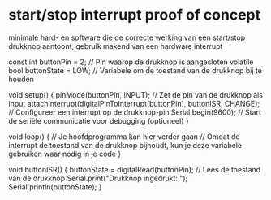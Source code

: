 # start/stop interrupt proof of concept
minimale hard- en software die de correcte werking van een start/stop drukknop aantoont, gebruik makend van een hardware interrupt

const int buttonPin = 2;  // Pin waarop de drukknop is aangesloten
volatile bool buttonState = LOW;  // Variabele om de toestand van de drukknop bij te houden

void setup() {
  pinMode(buttonPin, INPUT);  // Zet de pin van de drukknop als input
  attachInterrupt(digitalPinToInterrupt(buttonPin), buttonISR, CHANGE);  // Configureer een interrupt op de drukknop-pin
  Serial.begin(9600);  // Start de seriële communicatie voor debugging (optioneel)
}

void loop() {
  // Je hoofdprogramma kan hier verder gaan
  // Omdat de interrupt de toestand van de drukknop bijhoudt, kun je deze variabele gebruiken waar nodig in je code
}

void buttonISR() {
  buttonState = digitalRead(buttonPin);  // Lees de toestand van de drukknop
  Serial.print("Drukknop ingedrukt: ");
  Serial.println(buttonState);
}
